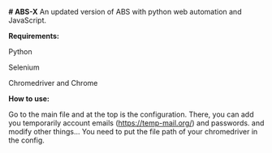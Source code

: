 **# ABS-X**
An updated version of ABS with python web automation and JavaScript.

**Requirements:**

Python

Selenium

Chromedriver and Chrome

**How to use:**

Go to the main file and at the top is the configuration.
There, you can add you temporarily account emails (https://temp-mail.org/) and passwords. and modify other things...
You need to put the file path of your chromedriver in the config.
